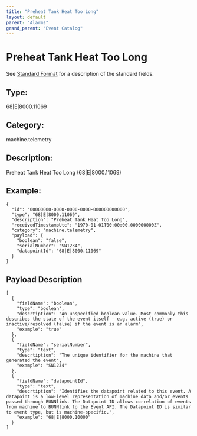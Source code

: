 ```yaml
---
title: "Preheat Tank Heat Too Long"
layout: default
parent: "Alarms"
grand_parent: "Event Catalog"
---
```


# Preheat Tank Heat Too Long

See [Standard Format](/event-subscriptions/event-format) for a description of the standard fields.

## Type:

68\|E\|8000.11069

## Category:

machine.telemetry

## Description: 

Preheat Tank Heat Too Long (68\|E\|8000.11069)

## Example:

```
{
  "id": "00000000-0000-0000-0000-000000000000",
  "type": "68|E|8000.11069",
  "description": "Preheat Tank Heat Too Long",
  "receivedTimestampUtc": "1970-01-01T00:00:00.000000000Z",
  "category": "machine.telemetry",
  "payload": {
    "boolean": "false",
    "serialNumber": "SN1234",
    "datapointId": "68|E|8000.11069"
  }
}
```

## Payload Description

```
[
  {
    "fieldName": "boolean",
    "type": "boolean",
    "descrtiption": "An unspecified boolean value. Most commonly this describes the state of the event itself - e.g. active (true) or inactive/resolved (false) if the event is an alarm",
    "example": "true"
  },
  {
    "fieldName": "serialNumber",
    "type": "text",
    "descrtiption": "The unique identifier for the machine that generated the event",
    "example": "SN1234"
  },
  {
    "fieldName": "datapointId",
    "type": "text",
    "descrtiption": "Identifies the datapoint related to this event. A datapoint is a low-level representation of machine data and/or events passed through BUNNlink. The Datapoint ID allows correlation of events from machine to BUNNlink to the Event API. The Datapoint ID is similar to event type, but is machine-specific.",
    "example": "68|E|8000.10000"
  }
]
```

